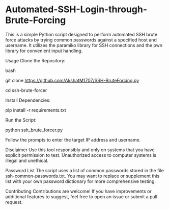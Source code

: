 # Automated-SSH-Login-through-Brute-Forcing

This is a simple Python script designed to perform automated SSH brute force attacks by trying common passwords against a specified host and username. It utilizes the paramiko library for SSH connections and the pwn library for convenient input handling.

Usage
Clone the Repository:

bash

git clone https://github.com/AkshatM1707/SSH-BruteForcing.py

cd ssh-brute-forcer

Install Dependencies:

pip install -r requirements.txt

Run the Script:



python ssh_brute_forcer.py

Follow the prompts to enter the target IP address and username.

Disclaimer
Use this tool responsibly and only on systems that you have explicit permission to test. Unauthorized access to computer systems is illegal and unethical.

Password List
The script uses a list of common passwords stored in the file ssh-common-passwords.txt. You may want to replace or supplement this list with your own password dictionary for more comprehensive testing.

Contributing
Contributions are welcome! If you have improvements or additional features to suggest, feel free to open an issue or submit a pull request.
